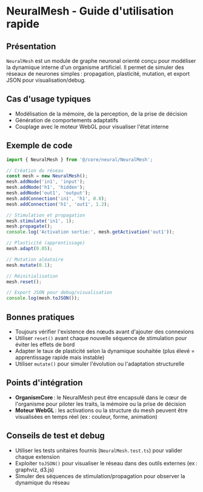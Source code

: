 # NeuralMesh - Guide d'utilisation rapide

## Présentation

`NeuralMesh` est un module de graphe neuronal orienté conçu pour modéliser la dynamique interne d'un organisme artificiel. Il permet de simuler des réseaux de neurones simples : propagation, plasticité, mutation, et export JSON pour visualisation/debug.

## Cas d'usage typiques
- Modélisation de la mémoire, de la perception, de la prise de décision
- Génération de comportements adaptatifs
- Couplage avec le moteur WebGL pour visualiser l'état interne

## Exemple de code

```typescript
import { NeuralMesh } from '@/core/neural/NeuralMesh';

// Création du réseau
const mesh = new NeuralMesh();
mesh.addNode('in1', 'input');
mesh.addNode('h1', 'hidden');
mesh.addNode('out1', 'output');
mesh.addConnection('in1', 'h1', 0.8);
mesh.addConnection('h1', 'out1', 1.2);

// Stimulation et propagation
mesh.stimulate('in1', 1);
mesh.propagate();
console.log('Activation sortie:', mesh.getActivation('out1'));

// Plasticité (apprentissage)
mesh.adapt(0.05);

// Mutation aléatoire
mesh.mutate(0.1);

// Réinitialisation
mesh.reset();

// Export JSON pour debug/visualisation
console.log(mesh.toJSON());
```

## Bonnes pratiques
- Toujours vérifier l'existence des nœuds avant d'ajouter des connexions
- Utiliser `reset()` avant chaque nouvelle séquence de stimulation pour éviter les effets de bord
- Adapter le taux de plasticité selon la dynamique souhaitée (plus élevé = apprentissage rapide mais instable)
- Utiliser `mutate()` pour simuler l'évolution ou l'adaptation structurelle

## Points d'intégration
- **OrganismCore** : le NeuralMesh peut être encapsulé dans le cœur de l'organisme pour piloter les traits, la mémoire ou la prise de décision
- **Moteur WebGL** : les activations ou la structure du mesh peuvent être visualisées en temps réel (ex : couleur, forme, animation)

## Conseils de test et debug
- Utiliser les tests unitaires fournis (`NeuralMesh.test.ts`) pour valider chaque extension
- Exploiter `toJSON()` pour visualiser le réseau dans des outils externes (ex : graphviz, d3.js)
- Simuler des séquences de stimulation/propagation pour observer la dynamique du réseau 